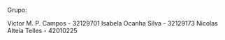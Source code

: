 Grupo:

Victor M. P. Campos - 32129701
Isabela Ocanha Silva - 32129173
Nicolas Alteia Telles - 42010225